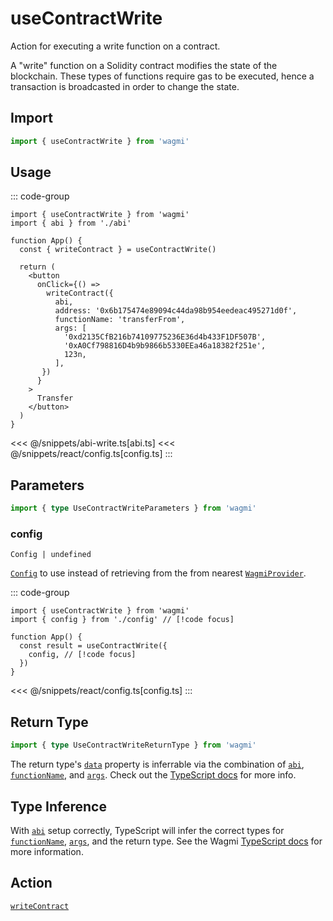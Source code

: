 <script setup>
const packageName = 'wagmi'
const actionName = 'writeContract'
const typeName = 'WriteContract'
const mutate = 'writeContract'
const TData = 'WriteContractReturnType'
const TError = 'WriteContractError'
const TVariables = 'WriteContractVariables'
</script>

# useContractWrite

Action for executing a write function on a contract.

A "write" function on a Solidity contract modifies the state of the blockchain. These types of functions require gas to be executed, hence a transaction is broadcasted in order to change the state.

## Import

```ts
import { useContractWrite } from 'wagmi'
```

## Usage

::: code-group

```tsx [index.tsx]
import { useContractWrite } from 'wagmi'
import { abi } from './abi'

function App() {
  const { writeContract } = useContractWrite()

  return (
    <button 
      onClick={() => 
        writeContract({ 
          abi,
          address: '0x6b175474e89094c44da98b954eedeac495271d0f',
          functionName: 'transferFrom',
          args: [
            '0xd2135CfB216b74109775236E36d4b433F1DF507B',
            '0xA0Cf798816D4b9b9866b5330EEa46a18382f251e',
            123n,
          ],
       })
      }
    >
      Transfer
    </button>
  )
}
```

<<< @/snippets/abi-write.ts[abi.ts]
<<< @/snippets/react/config.ts[config.ts]
:::

<!-- TODO: Usage for simulating before -->

<!-- TODO: Usage for estimating gas before -->

## Parameters

```ts
import { type UseContractWriteParameters } from 'wagmi'
```

### config

`Config | undefined`

[`Config`](/react/api/createConfig#config) to use instead of retrieving from the from nearest [`WagmiProvider`](/react/WagmiProvider).

::: code-group

```tsx [index.tsx]
import { useContractWrite } from 'wagmi'
import { config } from './config' // [!code focus]

function App() {
  const result = useContractWrite({
    config, // [!code focus]
  })
}
```

<<< @/snippets/react/config.ts[config.ts]
:::

<!--@include: @shared/mutation-options.md-->

## Return Type

```ts
import { type UseContractWriteReturnType } from 'wagmi'
```

The return type's [`data`](#data) property is inferrable via the combination of [`abi`](#abi), [`functionName`](#functionname), and [`args`](#args). Check out the [TypeScript docs](/react/typescript#const-assert-abis-typed-data) for more info.

<!--@include: @shared/mutation-result.md-->

<!--@include: @shared/mutation-imports.md-->

## Type Inference

With [`abi`](#abi) setup correctly, TypeScript will infer the correct types for [`functionName`](#functionname), [`args`](#args), and the return type. See the Wagmi [TypeScript docs](/react/typescript) for more information.

## Action

[`writeContract`](/core/api/actions/writeContract)
